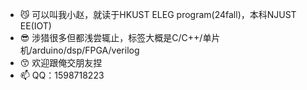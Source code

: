 - 😼 可以叫我小赵，就读于HKUST ELEG program(24fall)，本科NJUST EE(IOT)
- 😎 涉猎很多但都浅尝辄止，标签大概是C/C++/单片机/arduino/dsp/FPGA/verilog
- 😙 欢迎跟俺交朋友捏
- 📫 QQ：1598718223
